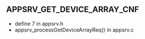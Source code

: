 

APPSRV_GET_DEVICE_ARRAY_CNF
------

- define 7 in appsrv.h
- appsrv_processGetDeviceArrayReq() in appsrv.c


